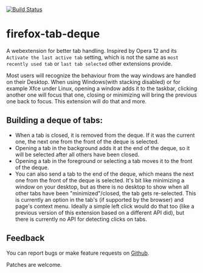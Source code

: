 [![Build Status](https://travis-ci.org/sblask/firefox-tab-deque.svg?branch=master)](https://travis-ci.org/sblask/firefox-tab-deque)

firefox-tab-deque
=================

A webextension for better tab handling. Inspired by Opera 12 and its `Activate
the last active tab` setting, which is not the same as `most recently used tab`
or `last tab selected` other extensions provide.

Most users will recognize the behaviour from the way windows are handled on
their Desktop. When using Windows(with stacking disabled) or for example Xfce
under Linux, opening a window adds it to the taskbar, clicking another one will
focus that one, closing or minimizing will bring the previous one back to
focus. This extension will do that and more.

Building a deque of tabs:
-------------------------

 - When a tab is closed, it is removed from the deque. If it was the current
   one, the next one from the front of the deque is selected.
 - Opening a tab in the background adds it at the end of the deque, so it will
   be selected after all others have been closed.
 - Opening a tab in the foreground or selecting a tab moves it to the front of
   the deque.
 - You can also send a tab to the end of the deque, which means the next one
   from the front of the deque is selected. It's bit like minimizing a window
   on your desktop, but as there is no desktop to show when all other tabs have
   been "minimized"/closed, the tab gets re-selected. This is currently an
   option in the tab's (if supported by the browser) and page's context menu.
   Ideally a simple left click would do that too (like a previous version of
   this extension based on a different API did), but there is currently no API
   for detecting clicks on tabs.

Feedback
--------

You can report bugs or make feature requests on
[Github](https://github.com/sblask/firefox-tab-deque).

Patches are welcome.
